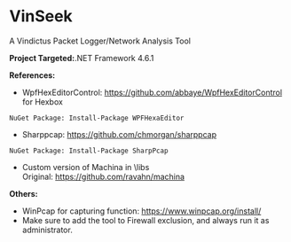 # VinSeek
A Vindictus Packet Logger/Network Analysis Tool

**Project Targeted:**.NET Framework 4.6.1

**References:**
- WpfHexEditorControl: https://github.com/abbaye/WpfHexEditorControl for Hexbox
```xaml
NuGet Package: Install-Package WPFHexaEditor
```
- Sharppcap: https://github.com/chmorgan/sharppcap
```xaml
NuGet Package: Install-Package SharpPcap
```
- Custom version of Machina in \libs\
Original: https://github.com/ravahn/machina

**Others:**
- WinPcap for capturing function: https://www.winpcap.org/install/
- Make sure to add the tool to Firewall exclusion, and always run it as administrator.
